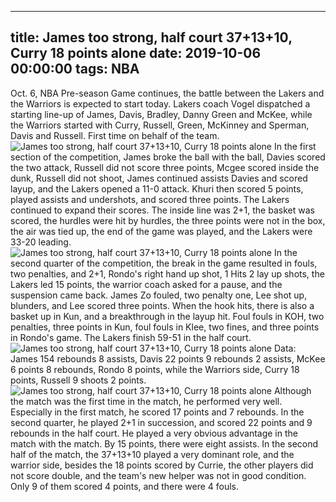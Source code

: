 
---
title: James too strong, half court 37+13+10, Curry 18 points alone
date: 2019-10-06 00:00:00
tags:  NBA
---
Oct. 6, NBA Pre-season Game continues, the battle between the Lakers and the Warriors is expected to start today. Lakers coach Vogel dispatched a starting line-up of James, Davis, Bradley, Danny Green and McKee, while the Warriors started with Curry, Russell, Green, McKinney and Sperman, Davis and Russell. First time on behalf of the team.
![James too strong, half court 37+13+10, Curry 18 points alone](fb113d77fb9b4a86ad3d605623d0c046.jpg)
In the first section of the competition, James broke the ball with the ball, Davies scored the two attack, Russell did not score three points, Mcgee scored inside the dunk, Russell did not shoot, James continued assists Davies and scored layup, and the Lakers opened a 11-0 attack. Khuri then scored 5 points, played assists and undershots, and scored three points. The Lakers continued to expand their scores. The inside line was 2+1, the basket was scored, the hurdles were hit by hurdles, the three points were not in the box, the air was tied up, the end of the game was played, and the Lakers were 33-20 leading.
![James too strong, half court 37+13+10, Curry 18 points alone](21f2ebe78bae494aaa63e0257c41ba81.jpg)
In the second quarter of the competition, the break in the game resulted in fouls, two penalties, and 2+1, Rondo's right hand up shot, 1 Hits 2 lay up shots, the Lakers led 15 points, the warrior coach asked for a pause, and the suspension came back. James Zo fouled, two penalty one, Lee shot up, blunders, and Lee scored three points. When the hook hits, there is also a basket up in Kun, and a breakthrough in the layup hit. Foul fouls in KOH, two penalties, three points in Kun, foul fouls in Klee, two fines, and three points in Rondo's game. The Lakers finish 59-51 in the half court.
![James too strong, half court 37+13+10, Curry 18 points alone](582847e8555148319e8619c5c0bfea76.jpg)
Data: James 154 rebounds 8 assists, Davis 22 points 9 rebounds 2 assists, McKee 6 points 8 rebounds, Rondo 8 points, while the Warriors side, Curry 18 points, Russell 9 shoots 2 points.
​
![James too strong, half court 37+13+10, Curry 18 points alone](2747c4b7939c4cc4a78cd5c0f62c7d22.jpg)
Although the match was the first time in the match, he performed very well. Especially in the first match, he scored 17 points and 7 rebounds. In the second quarter, he played 2+1 in succession, and scored 22 points and 9 rebounds in the half court. He played a very obvious advantage in the match with the match. By 15 points, there were eight assists. In the second half of the match, the 37+13+10 played a very dominant role, and the warrior side, besides the 18 points scored by Currie, the other players did not score double, and the team's new helper was not in good condition. Only 9 of them scored 4 points, and there were 4 fouls.